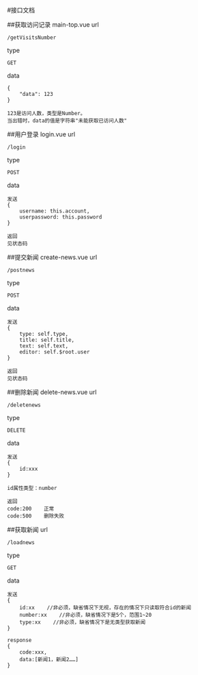 #接口文档


##获取访问记录    main-top.vue
url

    /getVisitsNumber
    
type

    GET

data

    {
        "data": 123
    }
    
    123是访问人数，类型是Number。
    当出错时，data的值是字符串"未能获取已访问人数"
  

##用户登录    login.vue
url

    /login
    
type

    POST
    
data

    发送
    {
        username: this.account,
        userpassword: this.password
    }
    
    返回
    见状态码
    
##提交新闻    create-news.vue
url

    /postnews
    
type

    POST
    
data

    发送
    {
        type: self.type,
        title: self.title,
        text: self.text,
        editor: self.$root.user
    }
    
    返回
    见状态码
    
##删除新闻    delete-news.vue
url

    /deletenews
    
type

    DELETE
    
data

    发送
    {
        id:xxx
    }
    
    id属性类型：number
    
    返回
    code:200    正常
    code:500    删除失败
    
    
##获取新闻
url

    /loadnews
    
type

    GET

data

    发送
    {
        id:xx    //非必须，缺省情况下无视，存在的情况下只读取符合id的新闻
        number:xx    //非必须，缺省情况下是5个，范围1~20
        type:xx    //非必须，缺省情况下是无类型获取新闻
    }
    
    response
    {
        code:xxx,
        data:[新闻1，新闻2……]
    }
    
